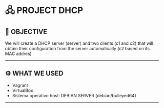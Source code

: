 # 🖧 PROJECT DHCP 

## 📌 OBJECTIVE 
We will create a DHCP server (server) and two clients (c1 and c2) that will obtain their
configuration from the server automatically (c2 based on its MAC addres)

---

## ⚙️ WHAT WE USED 
- Vagrant
- VirtualBox  
- Sistema operativo host: DEBIAN SERVER (debian/bulleyed64)  

---
